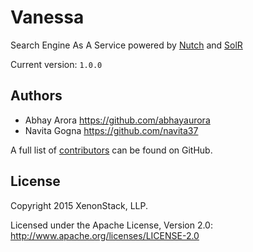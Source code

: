 # Vanessa

Search Engine As A Service powered by [Nutch](http://nutch.apache.org) and [SolR](http://lucene.apache.org/solr/)

Current version: `1.0.0`

Authors
-----------------------------------------------------------
* Abhay Arora <https://github.com/abhayaurora>
* Navita Gogna <https://github.com/navita37>

A full list of [contributors](https://github.com/xenonstack/vanessa/graphs/contributors?type=a) can be found on GitHub.

License
-----------------------------------------------------------
Copyright 2015 XenonStack, LLP.

Licensed under the Apache License, Version 2.0: http://www.apache.org/licenses/LICENSE-2.0
